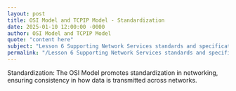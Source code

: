 ```yaml
---
layout: post
title: OSI Model and TCPIP Model - Standardization
date: 2025-01-10 12:00:00 -0000
author: OSI Model and TCPIP Model
quote: "content here"
subject: "Lesson 6 Supporting Network Services standards and specifications"
permalink: "/Lesson 6 Supporting Network Services standards and specifications/OSI Model and TCPIP Model/OSI Model and TCPIP Model - Standardization"
---
```


Standardization: The OSI Model promotes standardization in networking, ensuring consistency in how data is transmitted across networks.
